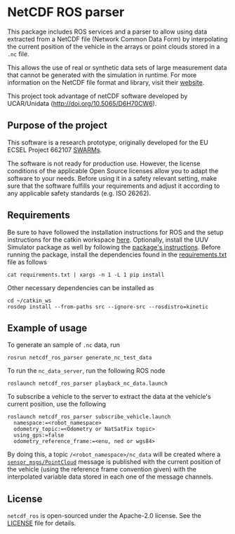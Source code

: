# NetCDF ROS parser

This package includes ROS services and a parser to allow using data extracted
from a NetCDF file (Network Common Data Form) by interpolating the current
position of the vehicle in the arrays or point clouds stored in a `.nc` file.

This allows the use of real or synthetic data sets of large measurement data that
cannot be generated with the simulation in runtime. For more information on the
NetCDF file format and library, visit their [website](https://www.unidata.ucar.edu/software/netcdf/).

This project took advantage of netCDF software developed by UCAR/Unidata (http://doi.org/10.5065/D6H70CW6).

## Purpose of the project

This software is a research prototype, originally developed for the EU ECSEL
Project 662107 [SWARMs](http://swarms.eu/).

The software is not ready for production use. However, the license conditions of the
applicable Open Source licenses allow you to adapt the software to your needs.
Before using it in a safety relevant setting, make sure that the software
fulfills your requirements and adjust it according to any applicable safety
standards (e.g. ISO 26262).

## Requirements

Be sure to have followed the installation instructions for ROS and the setup
instructions for the catkin workspace [here](http://wiki.ros.org/kinetic/Installation/Ubuntu).
Optionally, install the UUV Simulator package as well by following the [package's instructions](https://uuvsimulator.github.io/installation.html).
Before running the package, install the dependencies found in the
[requirements.txt](requirements.txt) file as follows

```
cat requirements.txt | xargs -n 1 -L 1 pip install
```

Other necessary dependencies can be installed as

```
cd ~/catkin_ws
rosdep install --from-paths src --ignore-src --rosdistro=kinetic
```

## Example of usage

To generate an sample of `.nc` data, run

```
rosrun netcdf_ros_parser generate_nc_test_data
```

To run the `nc_data_server`, run the following ROS node

```
roslaunch netcdf_ros_parser playback_nc_data.launch
```

To subscribe a vehicle to the server to extract the data at the vehicle's
current position, use the following

```
roslaunch netcdf_ros_parser subscribe_vehicle.launch
  namespace:=<robot_namespace>
  odometry_topic:=<Odometry or NatSatFix topic>
  using_gps:=false
  odometry_reference_frame:=<enu, ned or wgs84>
```

By doing this, a topic `/<robot_namespace>/nc_data` will be created where a
[`sensor_msgs/PointCloud`](http://docs.ros.org/api/sensor_msgs/html/msg/PointCloud.html) message
is published with the current position of the vehicle (using the reference
frame convention given) with the interpolated variable data stored in each one
of the message channels.

## License

`netcdf_ros` is open-sourced under the Apache-2.0 license. See the
[LICENSE](LICENSE) file for details.
